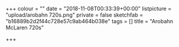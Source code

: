 +++
colour = ""
date = "2018-11-08T00:33:39+00:00"
listpicture = "upload/arobahn 720s.png"
private = false
sketchfab = "b16889b2d2f44c728e57c9ab464b038e"
tags = []
title = "Arobahn McLaren 720s"

+++
